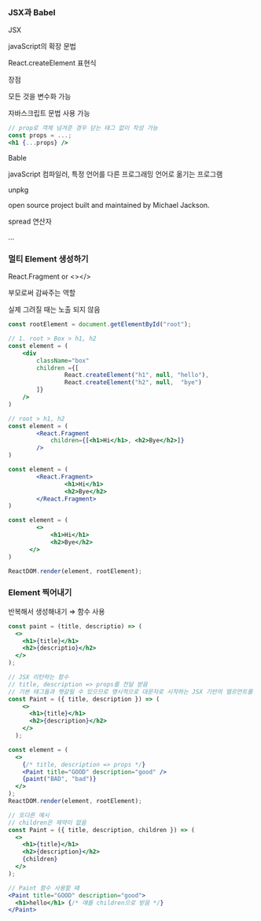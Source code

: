 
### JSX과 Babel

JSX

javaScript의 확장 문법

React.createElement 표현식

장점

모든 것을 변수화 가능

자바스크립트 문법 사용 가능

```jsx
// prop로 객체 넘겨준 경우 닫는 태그 없이 작성 가능
const props = ...;
<h1 {...props} />
```

Bable

javaScript 컴파일러, 특정 언어를 다른 프로그래밍 언어로 옮기는 프로그램

unpkg

open source project built and maintained by Michael Jackson.

spread 연산자

…

### 멀티 Element 생성하기

React.Fragment or <></>

부모로써 감싸주는 역할

실제 그려질 때는 노출 되지 않음

```jsx
const rootElement = document.getElementById("root");

// 1. root > Box > h1, h2
const element = (
	<div
		className="box"
		children ={[
				React.createElement("h1", null, "hello"),
				React.createElement("h2", null,  "bye")
		]}
	/>
)

// root > h1, h2
const element = (
		<React.Fragment
			children={[<h1>Hi</h1>, <h2>Bye</h2>]}
		/>
)

const element = (
		<React.Fragment>
				<h1>Hi</h1>
				<h2>Bye</h2>
		</React.Fragment>
)

const element = (
		<>
		    <h1>Hi</h1>
		    <h2>Bye</h2>
	  </>
)

ReactDOM.render(element, rootElement);
```

### Element 찍어내기

반복해서 생성해내기 ⇒ 함수 사용

```jsx
const paint = (title, descriptio) => (
  <>
    <h1>{title}</h1>
    <h2>{descriptio}</h2>
  </>
);

// JSX 리턴하는 함수
// title, description => props를 전달 받음
// 기본 태그들과 헷갈릴 수 있으므로 명시적으로 대문자로 시작하는 JSX 기반의 엘르먼트를 표기해야 함
const Paint = ({ title, description }) => (
    <>
      <h1>{title}</h1>
      <h2>{description}</h2>
    </>
  );

const element = (
  <>
    {/* title, description => props */}
    <Paint title="GOOD" description="good" />
    {paint("BAD", "bad")}
  </>
);
ReactDOM.render(element, rootElement);

// 또다른 예시
// children은 제약이 없음
const Paint = ({ title, description, children }) => (
  <>
    <h1>{title}</h1>
    <h2>{description}</h2>
    {children}
  </>
);

// Paint 함수 사용할 때
<Paint title="GOOD" description="good">
  <h1>hello</h1> {/* 얘를 children으로 받음 */}
</Paint>
```
